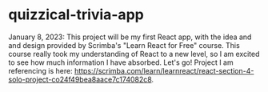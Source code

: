 # quizzical-trivia-app
January 8, 2023: This project will be my first React app, with the idea and and design provided by Scrimba's "Learn React for Free" course. This course really took my understanding of React to a new level, so I am excited to see how much information I have absorbed. Let's go!
Project I am referencing is here: https://scrimba.com/learn/learnreact/react-section-4-solo-project-co24f49bea8aace7c174082c8.

